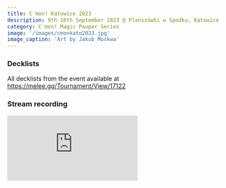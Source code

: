 ```yaml
---
title: C'mon! Katowice 2023
description: 9th-10th September 2023 @ Planszówki w Spodku, Katowice
category: C'mon! Magic Pauper Series
image: '/images/cmonkato2023.jpg'
image_caption: 'Art by Jakub Moskwa'
---
```


### Decklists

All decklists from the event available at <a href="https://melee.gg/Tournament/View/17122" target="_blank">https://melee.gg/Tournament/View/17122</a>

### Stream recording

<p><iframe src="https://www.youtube.com/embed/ZL_-0updiPE" loading="lazy" frameborder="0" allowfullscreen></iframe></p>

